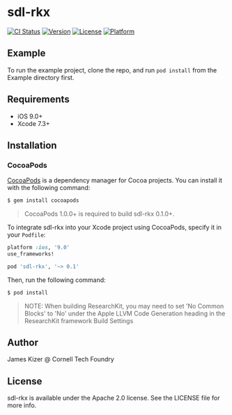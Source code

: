 # sdl-rkx

[![CI Status](http://img.shields.io/travis/James/sdl-rkx.svg?style=flat)](https://travis-ci.org/James/sdl-rkx)
[![Version](https://img.shields.io/cocoapods/v/sdl-rkx.svg?style=flat)](http://cocoapods.org/pods/sdl-rkx)
[![License](https://img.shields.io/cocoapods/l/sdl-rkx.svg?style=flat)](http://cocoapods.org/pods/sdl-rkx)
[![Platform](https://img.shields.io/cocoapods/p/sdl-rkx.svg?style=flat)](http://cocoapods.org/pods/sdl-rkx)

## Example

To run the example project, clone the repo, and run `pod install` from the Example directory first.

## Requirements

 - iOS 9.0+
 - Xcode 7.3+

## Installation

### CocoaPods

[CocoaPods](http://cocoapods.org) is a dependency manager for Cocoa projects. You can install it with the following command:

```bash
$ gem install cocoapods
```

> CocoaPods 1.0.0+ is required to build sdl-rkx 0.1.0+.

To integrate sdl-rkx into your Xcode project using CocoaPods, specify it in your `Podfile`:

```ruby
platform :ios, '9.0'
use_frameworks!

pod 'sdl-rkx', '~> 0.1'
```

Then, run the following command:

```bash
$ pod install
```

> NOTE: When building ResearchKit, you may need to set 'No Common Blocks' to 'No' under the Apple LLVM Code Generation heading in the ResearchKit framework Build Settings

## Author

James Kizer @ Cornell Tech Foundry

## License

sdl-rkx is available under the Apache 2.0 license. See the LICENSE file for more info.
